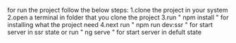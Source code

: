 for run the project follow the below steps:
1.clone the project in your system
2.open a terminal in folder that you clone the project 
3.run " npm install " for installing what the project need
4.next run " npm run dev:ssr " for start server in ssr state 
  or run " ng serve " for start server in defult state
